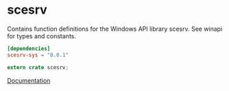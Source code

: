 # scesrv #
Contains function definitions for the Windows API library scesrv. See winapi for types and constants.

```toml
[dependencies]
scesrv-sys = "0.0.1"
```

```rust
extern crate scesrv;
```

[Documentation](https://retep998.github.io/doc/scesrv/)
